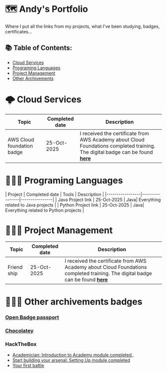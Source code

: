 # 🗺️ Andy's Portfolio 
Where I put all the links from my projects, what I've been studying, badges, certificates...

## 📚 Table of Contents:
- [Cloud Services](#cloud-service)
- [Programing Languages](#programing-languages)
- [Project Management](#project-management)
- [Other Archivements](#%EF%B8%8F-other-archivements-badges)

# 🌩️ Cloud Services

| Topic      | Completed date      | Description       |
|-----------------|----------------|----------------|
| AWS Cloud foundation badge | 25-Oct-2025  | I received the certificate from AWS Academy about Cloud Foundations completed training. The digital badge can be found [**here**](https://www.credly.com/badges/195b727b-9fef-441f-aa5a-ed1fc72356a6/print)  |

# 👨🏻‍💻 Programing Languages
| Project      | Completed date  | Tools      | Description       |
|-----------------|----------------|----------------|
| Java Project link | 25-Oct-2025  | Java| Everything related to  Java projects |
| Python Project link | 25-Oct-2025  | Java|  Everything related to  Python projects |

# 🙆🏻‍♂️ Project Management
| Topic      | Completed date      | Description       |
|-----------------|----------------|----------------|
| Friend ship| 25-Oct-2025  | I received the certificate from AWS Academy about Cloud Foundations completed training. The digital badge can be found [**here**](https://www.credly.com/badges/195b727b-9fef-441f-aa5a-ed1fc72356a6/print)  |

# 💁🏻‍♂️ Other archivements badges
### [Open Badge passport](https://openbadgepassport.com/app/profile/218294)
### [Chocolatey](https://community.chocolatey.org/profiles/andyhuynh)
### HackTheBox
- [Academician: Introduction to Academy module completed](https://academy.hackthebox.com/achievement/badge/30b81967-806e-11ee-b5a6-bea50ffe6cb4)_
- [Start building your arsenal: Setting Up module completed](https://academy.hackthebox.com/achievement/badge/e10e84ba-92d7-11ee-bfb6-bea50ffe6cb4)
- [Your first battle](https://academy.hackthebox.com/achievement/badge/5820c638-9472-11ee-bfb6-bea50ffe6cb4)
